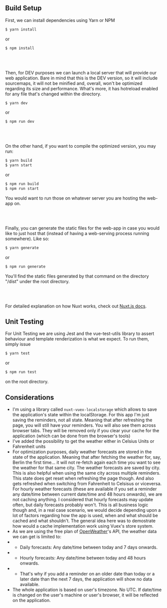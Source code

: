 ## Build Setup

First, we can install dependencies using Yarn or NPM
```bash
$ yarn install
```
or
```bash
$ npm install
```

<br/>
<br/>

Then, for DEV purposes we can launch a local server that will provide our web application. Bare in mind that this is the DEV version, so it will include sourcemaps, it will not be minified and, overall, won't be optimized regarding its size and performance. What's more, it has hotreload enabled for any file that's changed within the directory.
```bash
$ yarn dev
```
or
```bash
$ npm run dev
```

<br/>
<br/>

On the other hand, if you want to compile the optimized version, you may run:
```bash
$ yarn build
$ yarn start
```
or
```bash
$ npm run build
$ npm run start
```
You would want to run those on whatever server you are hosting the web-app on.

<br/>
<br/>

Finally, you can generate the static files for the web-app in case you would like to just host that (instead of having a web-serving process running somewhere). Like so:
```bash
$ yarn generate
```
or
```bash
$ npm run generate
```
You'll find the static files generated by that command on the directory "/dist" under the root directory.

<br/>
<br/>

For detailed explanation on how Nuxt works, check out [Nuxt.js docs](https://nuxtjs.org).

## Unit Testing

For Unit Testing we are using Jest and the vue-test-utils library to assert behaviour and template renderization is what we expect.
To run them, simply issue
```bash
$ yarn test
```
or
```bash
$ npm run test
```
on the root directory.

## Considerations

- I'm using a library called `nuxt-vuex-localstorage` which allows to save the application's state within the localStorage. For this app I'm just saving the reminders, not all state. Meaning that after refreshing the page, you will still have your reminders. You will also see them across browser tabs. They will be removed only if you clear your cache for the application (which can be done from the browser's tools)
- I've added the possibility to get the weather either in Celsius Units or Fahrenheit units
- For optimization purposes, daily weather forecasts are stored in the state of the application. Meaning that after fetching the weather for, say, Berlin the first time... it will not re-fetch again each time you want to see the weather for that same city. The weather forecasts are saved by city. This is also helpful when using the same city across multiple reminders. This state does get reset when refreshing the page though. And also gets refreshed when switching from Fahrenheit to Celsisus or viceversa. For hourly weather forecasts (these are available if you set a reminder any date/time between current date/time and 48 hours onwards), we are not caching anything. I considered that hourly forecasts may update often, but daily forecasts probably won't. This is all business logic though and, in a real case scenario, we would decide depending upon a lot of factors regarding how the app is used, when and what should be cached and what shouldn't. The general idea here was to demostrate how would a cache implementation work using Vuex's store system.
- As we are using the free plan of [OpenWeather](https://openweathermap.org/)'s API, the weather data we can get is limited to:
- - Daily forecasts: Any date/time between today and 7 days onwards.
- - Hourly forecasts: Any date/time between today and 48 hours onwards.
- - That's why if you add a reminder on an older date than today or a later date than the next 7 days, the application will show no data available.
- The whole application is based on user's timezone. No UTC. If date/time is changed on the user's machine or user's browser, it will be reflected on the application.